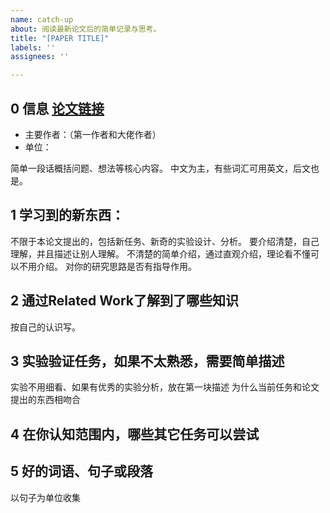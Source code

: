 ```yaml
---
name: catch-up
about: 阅读最新论文后的简单记录与思考。
title: "[PAPER TITLE]"
labels: ''
assignees: ''

---
```


## 0 信息 [论文链接](这里改成链接)
 - 主要作者：（第一作者和大佬作者）
 - 单位：

简单一段话概括问题、想法等核心内容。
中文为主，有些词汇可用英文，后文也是。

## 1 学习到的新东西：
不限于本论文提出的，包括新任务、新奇的实验设计、分析。
要介绍清楚，自己理解，并且描述让别人理解。
不清楚的简单介绍，通过直观介绍，理论看不懂可以不用介绍。
对你的研究思路是否有指导作用。


## 2 通过Related Work了解到了哪些知识
按自己的认识写。


## 3 实验验证任务，如果不太熟悉，需要简单描述
实验不用细看、如果有优秀的实验分析，放在第一块描述
为什么当前任务和论文提出的东西相吻合


## 4 在你认知范围内，哪些其它任务可以尝试


## 5 好的词语、句子或段落
以句子为单位收集
